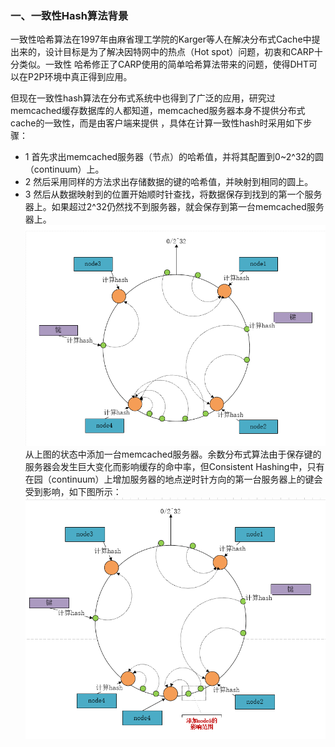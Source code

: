 ### 一、一致性Hash算法背景
一致性哈希算法在1997年由麻省理工学院的Karger等人在解决分布式Cache中提出来的，设计目标是为了解决因特网中的热点（Hot spot）问题，初衷和CARP十分类似。一致性
哈希修正了CARP使用的简单哈希算法带来的问题，使得DHT可以在P2P环境中真正得到应用。

但现在一致性hash算法在分布式系统中也得到了广泛的应用，研究过memcached缓存数据库的人都知道，memcached服务器本身不提供分布式cache的一致性，而是由客户端来提供
，具体在计算一致性hash时采用如下步骤：
* 1 首先求出memcached服务器（节点）的哈希值，并将其配置到0~2^32的圆（continuum）上。
* 2 然后采用同样的方法求出存储数据的键的哈希值，并映射到相同的圆上。
* 3 然后从数据映射到的位置开始顺时针查找，将数据保存到找到的第一个服务器上。如果超过2^32仍然找不到服务器，就会保存到第一台memcached服务器上。
![image](https://github.com/bertcodes/ability/blob/master/arithmetic/hash/image/hash-1th.png)
从上图的状态中添加一台memcached服务器。余数分布式算法由于保存键的服务器会发生巨大变化而影响缓存的命中率，但Consistent Hashing中，只有在园（continuum）上增加服务器的地点逆时针方向的第一台服务器上的键会受到影响，如下图所示：
![image](https://github.com/bertcodes/ability/blob/master/arithmetic/hash/image/hash-2th.png)

